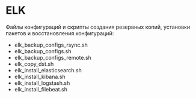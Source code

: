 # ELK

Файлы конфигураций и скрипты создания резервных копий, установки пакетов и восстановления конфигураций:

- elk_backup_configs_rsync.sh
- elk_backup_configs.sh
- elk_backup_configs_remote.sh
- elk_copy_dst.sh
- elk_install_elasticsearch.sh
- elk_install_kibana.sh
- elk_install_logstash.sh
- elk_install_filebeat.sh

